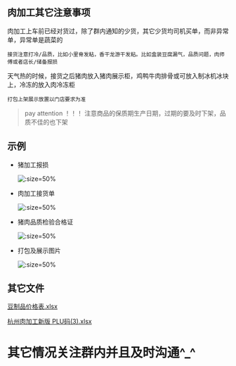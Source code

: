 ## 肉加工其它注意事项

肉加工上车前已经对货过，除了群内通知的少货，其它少货均司机买单，而非异常单，异常单是蔬菜的

	接货注意打冷/品质，比如小里脊发粘，香干龙游干发粘。比如盒装豆腐漏气，品质问题，肉师傅或者店长/储备报损

天气热的时候，接货之后猪肉放入猪肉展示柜，鸡鸭牛肉排骨或可放入制冰机冰块上，冷冻的放入肉冷冻柜

	打包上架展示放置以门店要求为准

> pay attention ！！！ 注意商品的保质期生产日期，过期的要及时下架，品质不佳的也下架

## 示例

* 猪加工报损

     ![](https://gitcode.net/GaloisField/WORKFLOWS4COMPANY/-/raw/master/resources/pic/common/示例肉加工报损.jpeg ':size=50%')

* 肉加工接货单

     ![](https://gitcode.net/GaloisField/WORKFLOWS4COMPANY/-/raw/master/resources/pic/common/示例肉豆制品收货单.jpeg ':size=50%')

* 猪肉品质检验合格证   

     ![](https://gitcode.net/GaloisField/WORKFLOWS4COMPANY/-/raw/master/resources/pic/common/示例猪肉品质检验合格证.jpeg ':size=50%')

* 打包及展示图片

     ![](https://gitcode.net/GaloisField/WORKFLOWS4COMPANY/-/raw/master/resources/pic/common/示例豆制品展示.jpeg ':size=50%')


## 其它文件
<p><a href="/WORKFLOWS4COMPANY/resources/files/official/豆制品价格表.xlsx">豆制品价格表.xlsx</a></p>
<p><a href="/WORKFLOWS4COMPANY/resources/files/official/杭州肉加工新版 PLU码(3).xlsx">杭州肉加工新版 PLU码(3).xlsx</a></p>


# 其它情况关注群内并且及时沟通^_^
